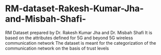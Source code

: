 # RM-dataset-Rakesh-Kumar-Jha-and-Misbah-Shafi-
RM Dataset prepared by Dr. Rakesh Kumar Jha and Dr. Misbah Shafi
It is based on the attributes defined for 5G and beyond 5G wireless communication network
The dataset is meant for the categorization of the communication network on the basis of trust levels
